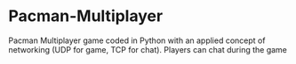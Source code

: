 # Pacman-Multiplayer
Pacman Multiplayer game coded in Python with an applied concept of networking (UDP for game, TCP for chat).
Players can chat during the game
